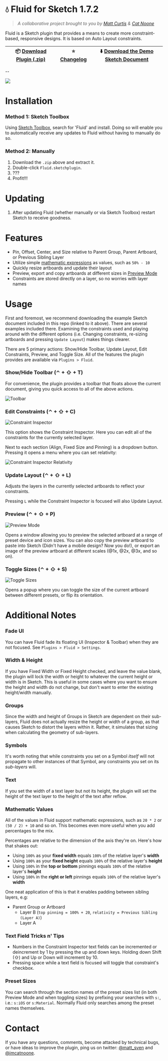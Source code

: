 # :droplet: Fluid for Sketch 1.7.2

> *A collaborative project brought to you by [Matt Curtis](https://twitter.com/matt_sven) & [Cat Noone](https://twitter.com/imcatnoone)*

Fluid is a Sketch plugin that provides a means to create more constraint-based, responsive designs. It is based on Auto Layout constraints.

:package: [Download Plugin (.zip)](https://github.com/matt-curtis/Fluid-for-Sketch/releases/download/v1.7.2/Fluid.sketchplugin.zip) | :star: [Changelog](https://github.com/matt-curtis/Fluid-for-Sketch/releases) | :arrow_down: [Download the Demo Sketch Document](https://github.com/matt-curtis/Fluid-for-Sketch/raw/master/Constraint%20Demos.sketch)
--- | --- | ---

--

![](README/screenshot.png)

# Installation

### Method 1: Sketch Toolbox

Using [Sketch Toolbox](http://sketchtoolbox.com/), search for 'Fluid' and install. Doing so will enable you to automatically receive any updates to Fluid without having to manually do so.

### Method 2: Manually

1. Download the `.zip` above and extract it.
2. Double-click `Fluid.sketchplugin`.
3. ???
4. Profit!!!

# Updating

1. After updating Fluid (whether manually or via Sketch Toolbox) restart Sketch to receive goodness.

# Features

- Pin, Offset, Center, and Size relative to Parent Group, Parent Artboard, or Previous Sibling Layer
- Utilize simple [mathematic expressions](#mathematic-values) as values, such as `50% - 10`
- Quickly resize artboards and update their layout
- Preview, export and copy artboards at different sizes in [Preview Mode](#preview-mode)
- Constraints are stored directly on a layer, so no worries with layer names

# Usage

First and foremost, we recommend downloading the example Sketch document included in this repo (linked to it above). There are several examples included there. Examining the constraints used and playing around with the different options (i.e. Changing constraints, re-sizing artboards and pressing `Update Layout`) makes things clearer.

There are 5 primary actions: Show/Hide Toolbar, Update Layout, Edit Constraints, Preview, and Toggle Size. All of the features the plugin provides are available via `Plugins > Fluid`.

### Show/Hide Toolbar (⌃ + ⇧ + T)

For convenience, the plugin provides a toolbar that floats above the current document, giving you quick access to all of the above actions.

![Toolbar](README/toolbar.png)

### Edit Constraints (⌃ + ⇧ + C)

![Constraint Inspector](README/constraint-inspector.png)

This option shows the Constraint Inspector. Here you can edit all of the constraints for the currently selected layer.

Next to each section (Align, Fixed Size and Pinning) is a dropdown button. Pressing it opens a menu where you can set relativity:

![Constraint Inspector Relativity](README/constraint-inspector-relativity.png)

### Update Layout (⌃ + ⇧ + L)

Adjusts the layers in the currently selected artboards to reflect your constraints.

Pressing `L` while the Constraint Inspector is focused will also Update Layout.

### Preview (⌃ + ⇧ + P)

![Preview Mode](README/preview-mode.png)

Opens a window allowing you to preview the selected artboard at a range of preset device and icon sizes. You can also copy the preview artboard to paste into Sketch (Didn't have a mobile design? Now you do!), or export an image of the preview artboard at different scales (@1x, @2x, @3x, and so on).

### Toggle Sizes (⌃ + ⇧ + S)

![Toggle Sizes](README/sizes-popover.png)

Opens a popup where you can toggle the size of the current artboard between different presets, or flip its orientation.

# Additional Notes

### Fade UI
<!-- Rename to simply 'Settings' when there is more than one option... -->

You can have Fluid fade its floating UI (Inspector & Toolbar) when they are not focused. See `Plugins > Fluid > Settings`.

### Width & Height

If you have Fixed Width or Fixed Height checked, and leave the value blank, the plugin will lock the width or height to whatever the current height or width is in Sketch. This is useful in some cases where you want to ensure the height and width do not change, but don't want to enter the existing height/width manually.

### Groups

Since the width and height of Groups in Sketch are dependent on their sub-layers, Fluid does not actually resize the height or width of a group, as that causes Sketch to distort the layers within it. Rather, it simulates that sizing when calculating the geometry of sub-layers.

### Symbols

It's worth noting that while constraints you set on a Symbol *itself* will not propagate to other instances of that Symbol, any constraints you set on its *sub-layers* will.

### Text

If you set the width of a text layer but not its height, the plugin will set the height of the text layer to the height of the text after reflow.

### Mathematic Values

All of the values in Fluid support mathematic expressions, such as `20 * 2` or `(50 / 2) + 10` and so on. This becomes even more useful when you add percentages to the mix.

Percentages are relative to the dimension of the axis they're on. Here's how that shakes out:

- Using `100%` as your **fixed width** equals `100%` of the relative layer's **width**
- Using `100%` as your **fixed height** equals `100%` of the relative layer's **height**
- Using `100%` in the **top or bottom** pinnings equals `100%` of the relative layer's **height**
- Using `100%` in the **right or left** pinnings equals `100%` of the relative layer's **width**

One neat application of this is that it enables padding between sibling layers, e.g:

- Parent Group or Artboard
  - Layer B (`top pinning = 100% + 20`, `relativity = Previous Sibling (Layer A)`)
  - Layer A

### Text Field Tricks n' Tips

- Numbers in the Constraint Inspector text fields can be incremented or deincrement by 1 by pressing the up and down keys. Holding down Shift (⇧) and Up or Down will increment by 10.
- Pressing space while a text field is focused will toggle that constraint's checkbox.

### Preset Sizes

You can search through the section names of the preset sizes list (in both Preview Mode and when toggling sizes) by prefixing your searches with `s:`, i.e.: `s:iOS` or `s:Material`. Normally Fluid only searches among the preset names themselves.

# Contact

If you have any questions, comments, become attacked by technical bugs, or have ideas to improve the plugin, ping us on twitter:
[@matt_sven](http://twitter.com/matt_sven) and [@imcatnoone](http://twitter.com/imcatnoone).
